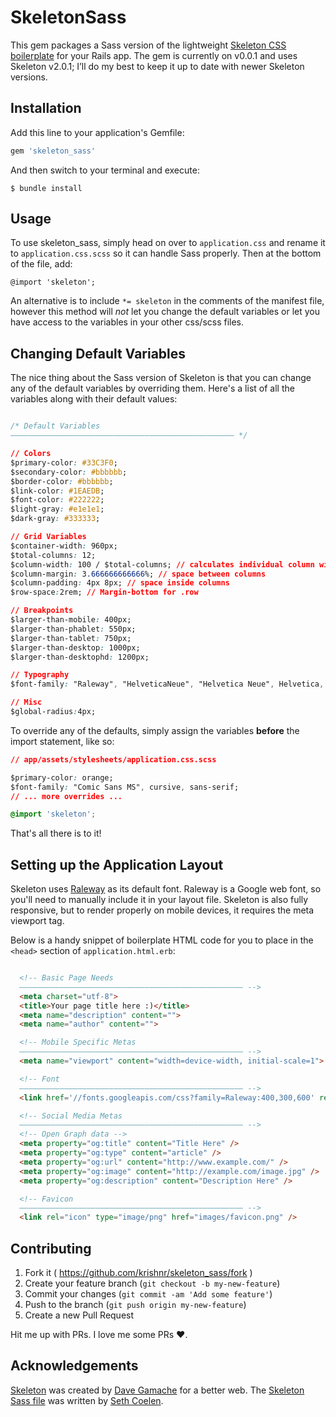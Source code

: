 # SkeletonSass

This gem packages a Sass version of the lightweight [Skeleton CSS boilerplate](http://getskeleton.com/) for your Rails app. The gem is currently on v0.0.1 and uses Skeleton v2.0.1; I’ll do my best to keep it up to date with newer Skeleton versions.

## Installation

Add this line to your application's Gemfile:

```ruby
gem 'skeleton_sass'
```

And then switch to your terminal and execute:

    $ bundle install

## Usage
To use skeleton_sass, simply head on over to `application.css` and rename it to `application.css.scss` so it can handle Sass properly. Then at the bottom of the file, add:
    
    @import 'skeleton';
    
An alternative is to include `*= skeleton` in the comments of the manifest file, however this method will _not_ let you change the default variables or let you have access to the variables in your other css/scss files.

## Changing Default Variables
The nice thing about the Sass version of Skeleton is that you can change any of the default variables by overriding them. Here's a list of all the variables along with their default values:

```css

/* Default Variables
–––––––––––––––––––––––––––––––––––––––––––––––––– */

// Colors
$primary-color: #33C3F0;
$secondary-color: #bbbbbb;
$border-color: #bbbbbb;
$link-color: #1EAEDB;
$font-color: #222222;
$light-gray: #e1e1e1;
$dark-gray: #333333;

// Grid Variables
$container-width: 960px;
$total-columns: 12;
$column-width: 100 / $total-columns; // calculates individual column width based off of # of columns
$column-margin: 3.666666666666%; // space between columns
$column-padding: 4px 8px; // space inside columns
$row-space:2rem; // Margin-bottom for .row

// Breakpoints
$larger-than-mobile: 400px;
$larger-than-phablet: 550px;
$larger-than-tablet: 750px;
$larger-than-desktop: 1000px;
$larger-than-desktophd: 1200px;

// Typography
$font-family: "Raleway", "HelveticaNeue", "Helvetica Neue", Helvetica, Arial, sans-serif;

// Misc
$global-radius:4px;

```

To override any of the defaults, simply assign the variables **before** the import statement, like so:

```css
// app/assets/stylesheets/application.css.scss

$primary-color: orange;
$font-family: "Comic Sans MS", cursive, sans-serif;
// ... more overrides ...

@import 'skeleton';

```

That's all there is to it!

## Setting up the Application Layout

Skeleton uses [Raleway](http://www.google.com/fonts/specimen/Raleway) as its default font. Raleway is a Google web font, so you'll need to manually include it in your layout file.
Skeleton is also fully responsive, but to render properly on mobile devices, it requires the meta viewport tag.

Below is a handy snippet of boilerplate HTML code for you to place in the `<head>` section of `application.html.erb`:

```html

  <!-- Basic Page Needs
  –––––––––––––––––––––––––––––––––––––––––––––––––– -->
  <meta charset="utf-8">
  <title>Your page title here :)</title>
  <meta name="description" content="">
  <meta name="author" content="">

  <!-- Mobile Specific Metas
  –––––––––––––––––––––––––––––––––––––––––––––––––– -->
  <meta name="viewport" content="width=device-width, initial-scale=1">

  <!-- Font
  –––––––––––––––––––––––––––––––––––––––––––––––––– -->
  <link href='//fonts.googleapis.com/css?family=Raleway:400,300,600' rel='stylesheet' type='text/css'>

  <!-- Social Media Metas
  –––––––––––––––––––––––––––––––––––––––––––––––––– -->
  <!-- Open Graph data -->
  <meta property="og:title" content="Title Here" />
  <meta property="og:type" content="article" />
  <meta property="og:url" content="http://www.example.com/" />
  <meta property="og:image" content="http://example.com/image.jpg" />
  <meta property="og:description" content="Description Here" />

  <!-- Favicon
  –––––––––––––––––––––––––––––––––––––––––––––––––– -->
  <link rel="icon" type="image/png" href="images/favicon.png" />

```

## Contributing

1. Fork it ( https://github.com/krishnr/skeleton_sass/fork )
2. Create your feature branch (`git checkout -b my-new-feature`)
3. Commit your changes (`git commit -am 'Add some feature'`)
4. Push to the branch (`git push origin my-new-feature`)
5. Create a new Pull Request

Hit me up with PRs. I love me some PRs &hearts;.

## Acknowledgements
[Skeleton](https://github.com/dhg/Skeleton/) was created by [Dave Gamache](https://twitter.com/dhg) for a better web. The [Skeleton Sass file](https://github.com/whatsnewsaes/Skeleton-Sass) was written by [Seth Coelen](https://github.com/whatsnewsaes).